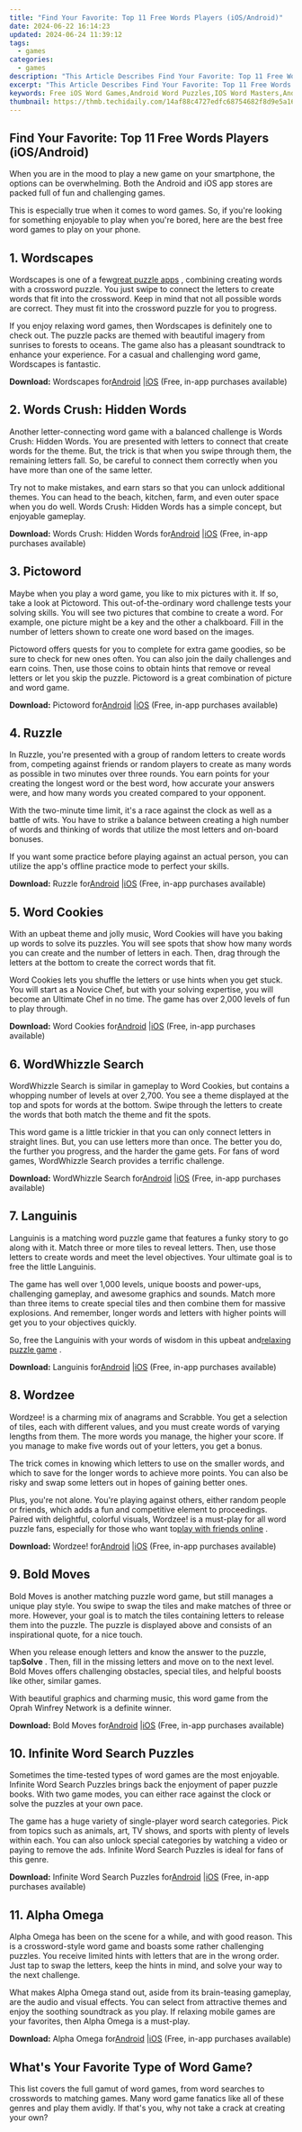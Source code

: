```yaml
---
title: "Find Your Favorite: Top 11 Free Words Players (iOS/Android)"
date: 2024-06-22 16:14:23
updated: 2024-06-24 11:39:12
tags:
  - games
categories:
  - games
description: "This Article Describes Find Your Favorite: Top 11 Free Words Players (iOS/Android)"
excerpt: "This Article Describes Find Your Favorite: Top 11 Free Words Players (iOS/Android)"
keywords: Free iOS Word Games,Android Word Puzzles,IOS Word Masters,Android Word Champions,Top Free Words Apps,Best Free Words Games,Premium Word Players (Free)
thumbnail: https://thmb.techidaily.com/14af88c4727edfc68754682f8d9e5a16b4632ead51b56f451896cf5d83dd52e4.jpg
---
```


## Find Your Favorite: Top 11 Free Words Players (iOS/Android)

 When you are in the mood to play a new game on your smartphone, the options can be overwhelming. Both the Android and iOS app stores are packed full of fun and challenging games.

 This is especially true when it comes to word games. So, if you're looking for something enjoyable to play when you're bored, here are the best free word games to play on your phone.

## 1\. Wordscapes

 Wordscapes is one of a few[great puzzle apps](https://www.makeuseof.com/tag/puzzle-apps-sites-crossword/) , combining creating words with a crossword puzzle. You just swipe to connect the letters to create words that fit into the crossword. Keep in mind that not all possible words are correct. They must fit into the crossword puzzle for you to progress.

 If you enjoy relaxing word games, then Wordscapes is definitely one to check out. The puzzle packs are themed with beautiful imagery from sunrises to forests to oceans. The game also has a pleasant soundtrack to enhance your experience. For a casual and challenging word game, Wordscapes is fantastic.

**Download:** Wordscapes for[Android](https://www.anrdoezrs.net/links/7251228/type/dlg/sid/UUmuoUeUpU34533/https://play.google.com/store/apps/details?id=com.peoplefun.wordcross) |[iOS](https://apps.apple.com/app/wordscapes/id1207472156) (Free, in-app purchases available)

## 2\. Words Crush: Hidden Words

 Another letter-connecting word game with a balanced challenge is Words Crush: Hidden Words. You are presented with letters to connect that create words for the theme. But, the trick is that when you swipe through them, the remaining letters fall. So, be careful to connect them correctly when you have more than one of the same letter.

 Try not to make mistakes, and earn stars so that you can unlock additional themes. You can head to the beach, kitchen, farm, and even outer space when you do well. Words Crush: Hidden Words has a simple concept, but enjoyable gameplay.

**Download:** Words Crush: Hidden Words for[Android](https://www.anrdoezrs.net/links/7251228/type/dlg/sid/UUmuoUeUpU34533/https://play.google.com/store/apps/details?id=com.bitmango.wordscrush) |[iOS](https://apps.apple.com/us/app/words-crush-hidden-words/id979759584) (Free, in-app purchases available)

## 3\. Pictoword

 Maybe when you play a word game, you like to mix pictures with it. If so, take a look at Pictoword. This out-of-the-ordinary word challenge tests your solving skills. You will see two pictures that combine to create a word. For example, one picture might be a key and the other a chalkboard. Fill in the number of letters shown to create one word based on the images.

 Pictoword offers quests for you to complete for extra game goodies, so be sure to check for new ones often. You can also join the daily challenges and earn coins. Then, use those coins to obtain hints that remove or reveal letters or let you skip the puzzle. Pictoword is a great combination of picture and word game.

**Download:** Pictoword for[Android](https://www.anrdoezrs.net/links/7251228/type/dlg/sid/UUmuoUeUpU34533/https://play.google.com/store/apps/details?id=com.kooapps.pictowordandroid) |[iOS](https://apps.apple.com/app/pictoword-fun-pics-word-guess/id600674056) (Free, in-app purchases available)

## 4\. Ruzzle

 In Ruzzle, you're presented with a group of random letters to create words from, competing against friends or random players to create as many words as possible in two minutes over three rounds. You earn points for your creating the longest word or the best word, how accurate your answers were, and how many words you created compared to your opponent.

 With the two-minute time limit, it's a race against the clock as well as a battle of wits. You have to strike a balance between creating a high number of words and thinking of words that utilize the most letters and on-board bonuses.

 If you want some practice before playing against an actual person, you can utilize the app's offline practice mode to perfect your skills.

**Download:** Ruzzle for[Android](https://www.anrdoezrs.net/links/7251228/type/dlg/sid/UUmuoUeUpU34533/https://play.google.com/store/apps/details?id=se.maginteractive.rumble.free) |[iOS](https://apps.apple.com/us/app/ruzzle/id504265646) (Free, in-app purchases available)

## 5\. Word Cookies

 With an upbeat theme and jolly music, Word Cookies will have you baking up words to solve its puzzles. You will see spots that show how many words you can create and the number of letters in each. Then, drag through the letters at the bottom to create the correct words that fit.

 Word Cookies lets you shuffle the letters or use hints when you get stuck. You will start as a Novice Chef, but with your solving expertise, you will become an Ultimate Chef in no time. The game has over 2,000 levels of fun to play through.

**Download:** Word Cookies for[Android](https://www.anrdoezrs.net/links/7251228/type/dlg/sid/UUmuoUeUpU34533/https://play.google.com/store/apps/details?id=com.bitmango.go.wordcookies) |[iOS](https://apps.apple.com/app/word-cookies/id1153883316) (Free, in-app purchases available)

## 6\. WordWhizzle Search

 WordWhizzle Search is similar in gameplay to Word Cookies, but contains a whopping number of levels at over 2,700\. You see a theme displayed at the top and spots for words at the bottom. Swipe through the letters to create the words that both match the theme and fit the spots.

 This word game is a little trickier in that you can only connect letters in straight lines. But, you can use letters more than once. The better you do, the further you progress, and the harder the game gets. For fans of word games, WordWhizzle Search provides a terrific challenge.

**Download:** WordWhizzle Search for[Android](https://www.anrdoezrs.net/links/7251228/type/dlg/sid/UUmuoUeUpU34533/https://play.google.com/store/apps/details?id=com.apprope.wordsearch) |[iOS](https://apps.apple.com/app/wordwhizzle-search/id1105834924) (Free, in-app purchases available)

## 7\. Languinis

 Languinis is a matching word puzzle game that features a funky story to go along with it. Match three or more tiles to reveal letters. Then, use those letters to create words and meet the level objectives. Your ultimate goal is to free the little Languinis.

 The game has well over 1,000 levels, unique boosts and power-ups, challenging gameplay, and awesome graphics and sounds. Match more than three items to create special tiles and then combine them for massive explosions. And remember, longer words and letters with higher points will get you to your objectives quickly.

 So, free the Languinis with your words of wisdom in this upbeat and[relaxing puzzle game](https://www.makeuseof.com/tag/relaxing-iphone-puzzle-games/) .

**Download:** Languinis for[Android](https://www.anrdoezrs.net/links/7251228/type/dlg/sid/UUmuoUeUpU34533/https://play.google.com/store/apps/details?id=com.spotlight.languinis) |[iOS](https://apps.apple.com/app/languinis-word-puzzle-challenge/id957031988) (Free, in-app purchases available)

## 8\. Wordzee

 Wordzee! is a charming mix of anagrams and Scrabble. You get a selection of tiles, each with different values, and you must create words of varying lengths from them. The more words you manage, the higher your score. If you manage to make five words out of your letters, you get a bonus.

 The trick comes in knowing which letters to use on the smaller words, and which to save for the longer words to achieve more points. You can also be risky and swap some letters out in hopes of gaining better ones.

 Plus, you're not alone. You're playing against others, either random people or friends, which adds a fun and competitive element to proceedings. Paired with delightful, colorful visuals, Wordzee! is a must-play for all word puzzle fans, especially for those who want to[play with friends online](https://www.makeuseof.com/tag/free-multi-game-apps-websites-play-friends-online/) .

**Download:** Wordzee! for[Android](https://www.anrdoezrs.net/links/7251228/type/dlg/sid/UUmuoUeUpU34533/https://play.google.com/store/apps/details?id=se.maginteractive.wordzee) |[iOS](https://apps.apple.com/app/wordzee/id1482382774) (Free, in-app purchases available)

## 9\. Bold Moves

 Bold Moves is another matching puzzle word game, but still manages a unique play style. You swipe to swap the tiles and make matches of three or more. However, your goal is to match the tiles containing letters to release them into the puzzle. The puzzle is displayed above and consists of an inspirational quote, for a nice touch.

 When you release enough letters and know the answer to the puzzle, tap**Solve** . Then, fill in the missing letters and move on to the next level. Bold Moves offers challenging obstacles, special tiles, and helpful boosts like other, similar games.

 With beautiful graphics and charming music, this word game from the Oprah Winfrey Network is a definite winner.

**Download:** Bold Moves for[Android](https://www.anrdoezrs.net/links/7251228/type/dlg/sid/UUmuoUeUpU34533/https://play.google.com/store/apps/details?id=com.oprah.game) |[iOS](https://apps.apple.com/app/bold-moves/id1146601414) (Free, in-app purchases available)

## 10\. Infinite Word Search Puzzles

 Sometimes the time-tested types of word games are the most enjoyable. Infinite Word Search Puzzles brings back the enjoyment of paper puzzle books. With two game modes, you can either race against the clock or solve the puzzles at your own pace.

 The game has a huge variety of single-player word search categories. Pick from topics such as animals, art, TV shows, and sports with plenty of levels within each. You can also unlock special categories by watching a video or paying to remove the ads. Infinite Word Search Puzzles is ideal for fans of this genre.

**Download:** Infinite Word Search Puzzles for[Android](https://www.anrdoezrs.net/links/7251228/type/dlg/sid/UUmuoUeUpU34533/https://play.google.com/store/apps/details?id=com.randomlogicgames.wordsearch&hl=en) |[iOS](https://apps.apple.com/app/infinite-word-search-puzzles-word-find/id1023782170) (Free, in-app purchases available)

## 11\. Alpha Omega

 Alpha Omega has been on the scene for a while, and with good reason. This is a crossword-style word game and boasts some rather challenging puzzles. You receive limited hints with letters that are in the wrong order. Just tap to swap the letters, keep the hints in mind, and solve your way to the next challenge.

 What makes Alpha Omega stand out, aside from its brain-teasing gameplay, are the audio and visual effects. You can select from attractive themes and enjoy the soothing soundtrack as you play. If relaxing mobile games are your favorites, then Alpha Omega is a must-play.

**Download:** Alpha Omega for[Android](https://www.anrdoezrs.net/links/7251228/type/dlg/sid/UUmuoUeUpU34533/https://play.google.com/store/apps/details?id=com.borderleap.alphaomega2) |[iOS](https://apps.apple.com/app/alpha-omega/id748048441) (Free, in-app purchases available)

## What's Your Favorite Type of Word Game?

 This list covers the full gamut of word games, from word searches to crosswords to matching games. Many word game fanatics like all of these genres and play them avidly. If that's you, why not take a crack at creating your own?


<ins class="adsbygoogle"
     style="display:block"
     data-ad-format="autorelaxed"
     data-ad-client="ca-pub-7571918770474297"
     data-ad-slot="1223367746"></ins>



<ins class="adsbygoogle"
     style="display:block"
     data-ad-client="ca-pub-7571918770474297"
     data-ad-slot="8358498916"
     data-ad-format="auto"
     data-full-width-responsive="true"></ins>
